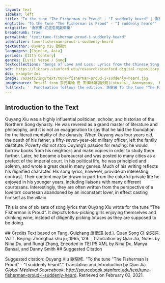 ```yaml
---
layout: text
sidebar: left
title: 'To the tune "The Fisherman is Proud" - "I suddenly heard" | 漁家傲·花底忽聞敲兩槳'
engtitle: 'To the tune "The Fisherman is Proud" - "I suddenly heard"'
origtitle: '漁家傲·花底忽聞敲兩槳'
breadcrumb: true
permalink: "text/tune-fisherman-proud-i-suddenly-heard"
identifier: tune-fisherman-proud-i-suddenly-heard
textauthor: Ouyang Xiu 歐陽修
languages: [Chinese, Asia]
periods: [11th Century]
genres: [Lyric Verse / Song]
textcollections: "Songs of Love and Loss: Lyrics from the Chinese Song Dynasty, Love Songs of the Medieval World: Lyrics from Europe and Asia"
sdr: https://library.stanford.edu/research/stanford-digital-repository 
doi: example-doi 
image: /assets/img/text/tune-fisherman-proud-i-suddenly-heard.jpg
imagesource: Detail from 宋元集繪 冊 宋緙絲翠羽秋荷(Lotuses), Anonymous,  National Palace Museum, Accession Number: K2A001246N000000001PAA [Public Domain]'
fulltext: '  Punctuation follows the edition. 漁家傲 To the tune "The Fisherman Is Proud" 花底忽聞敲兩槳。 I suddenly heard the strike of two oars beneath the flowers; 逡巡女伴來尋訪。 After a short while, the girlfriends came visiting, 酒盞旋將荷葉當。 Substituting lotus leaves for wine cups. 蓮舟蕩, As the lotus boat rocks, 時時盞裏生紅浪。 Red ripples keep appearing in the cups. 花氣酒香清廝釀。 The aroma of the flowers and the scent of wine mingle together. 花腮酒面紅相向。 The flowers’ cheeks and the drinkers’ faces are equally red. 醉倚綠陰眠一餉。 Tipsy, I lay in the green shade to nap for a moment. 驚起望。 Startled awake, I arose to look: 船頭閣在沙灘上。 The bow of the boat was stranded on the beach. '
---
```

## Introduction to the Text 
<p>Ouyang Xiu was a highly influential politician, scholar, and historian of the Northern Song dynasty. He was revered as a grand master of literature and philosophy, and it is not an exaggeration to say that he laid the foundation for the literati mentality of the dynasty. When Ouyang was four years old, the death of his father, a fifty-seven-year-old military officer, left the family destitute. Poverty did not stop Ouyang’s passion for reading: he would borrow books from his neighbors and make copies in order to study them further. Later, he became a bureaucrat and was posted to many cities as a prefect of the imperial court. In his political life, he was principled and solemn, and wrote a great deal in many genres. Much of his writing reflects his dignified character. His song lyrics, however, provide an interesting contrast. Their content may be drawn in part from the colorful private life he enjoyed in his younger years, including liaisons with many different courtesans. Interestingly, they are often written from the perspective of a lovelorn courtesan abandoned by an inconstant lover, in effect casting himself as the villain.</p> <p>This is one of six sets of song lyrics that Ouyang Xiu wrote for the tune “The Fisherman is Proud”. It depicts lotus-picking girls enjoying themselves and drinking wine, instead of diligently picking lotuses as they are supposed to be doing.</p>
## Credits
Text based on Tang, Guizhang 唐圭璋 (ed.). Quan Song Ci 全宋詞. Vol 1. Beijing: Zhonghua shu ju, 1965, 129. 					, 
Translation by Qian Jia, Notes by Nina Du,  and Runqi Zhang, 
Encoded in TEI P5 XML by Nina Du, Manya Bansal,  and Danny Smith
## Suggested Citation
<p>Suggested citation: Ouyang Xiu 歐陽修.  "To the tune "The Fisherman is Proud" - "I suddenly heard"." Translation and Introduction by Qian Jia. <em>Global Medieval Sourcebook</em>. <a href="http://sourcebook.stanford.edu/text/tune-fisherman-proud-i-suddenly-heard">http://sourcebook.stanford.edu/text/tune-fisherman-proud-i-suddenly-heard</a>. Retrieved on February 03, 2021.</p>